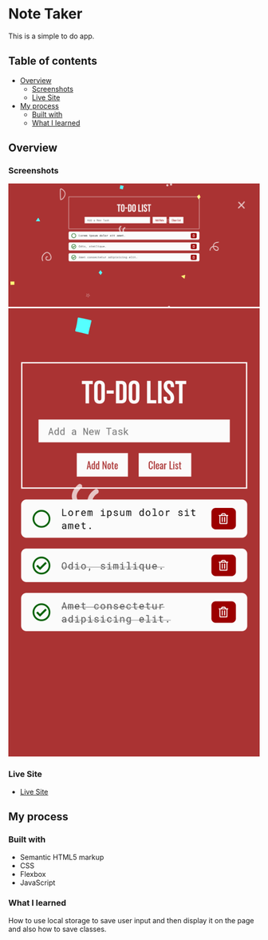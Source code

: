 # Note Taker

This is a simple to do app.

## Table of contents

- [Overview](#overview)
  - [Screenshots](#screenshot)
  - [Live Site](#live-site)
- [My process](#my-process)
  - [Built with](#built-with)
  - [What I learned](#what-i-learned)

## Overview

### Screenshots

![](./PC-screenshot.png)
![](./Mobile-screenshot.png)

### Live Site

- [Live Site](https://airdgo-to-do-list.netlify.app/)

## My process

### Built with

- Semantic HTML5 markup
- CSS
- Flexbox
- JavaScript

### What I learned

How to use local storage to save user input and then display it on the page and also how to save classes.